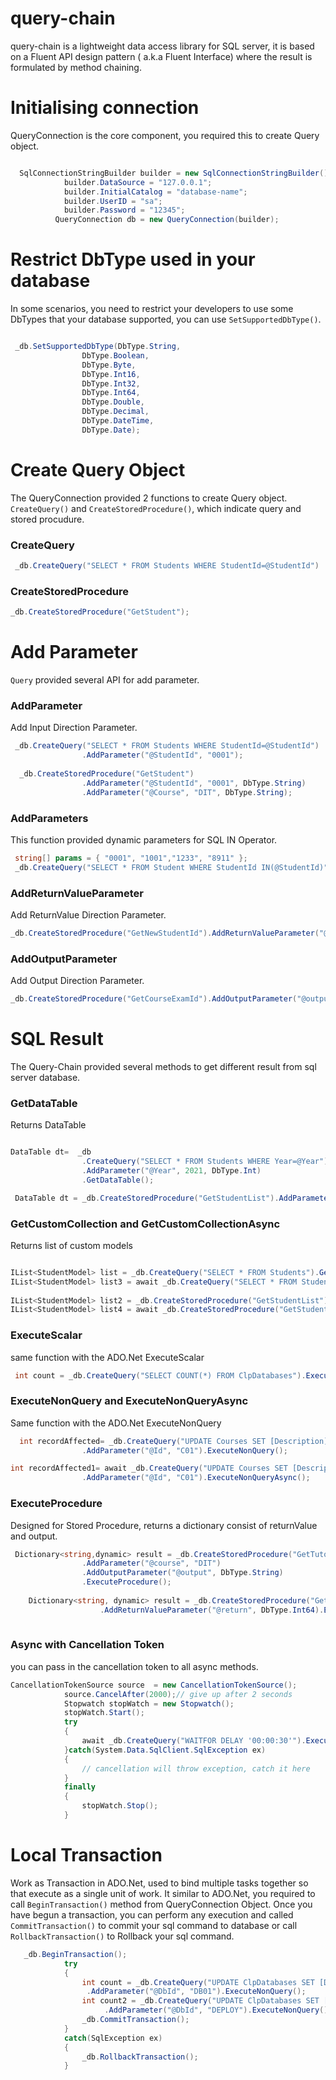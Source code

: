 # query-chain
query-chain is a lightweight data access library for SQL server, it is based on a Fluent API design pattern ( a.k.a Fluent Interface) where the result is formulated by method chaining.


# Initialising connection
QueryConnection is the core component, you required this to create Query object.
```csharp

  SqlConnectionStringBuilder builder = new SqlConnectionStringBuilder();
            builder.DataSource = "127.0.0.1";
            builder.InitialCatalog = "database-name";
            builder.UserID = "sa";
            builder.Password = "12345";
          QueryConnection db = new QueryConnection(builder);
```

# Restrict DbType used in your database
In some scenarios, you need to restrict your developers to use some DbTypes that your database supported, you can use `SetSupportedDbType()`.
```csharp

 _db.SetSupportedDbType(DbType.String,
                DbType.Boolean,
                DbType.Byte,
                DbType.Int16,
                DbType.Int32,
                DbType.Int64,
                DbType.Double,
                DbType.Decimal,
                DbType.DateTime,
                DbType.Date);
```

# Create Query Object 
The QueryConnection provided 2 functions to create Query object. `CreateQuery()` and `CreateStoredProcedure()`, which indicate query and stored procudure.

### CreateQuery
```csharp
 _db.CreateQuery("SELECT * FROM Students WHERE StudentId=@StudentId")
```

### CreateStoredProcedure
```csharp
_db.CreateStoredProcedure("GetStudent");
```

# Add Parameter
`Query` provided several API for add parameter.
### AddParameter
Add Input Direction Parameter.
```csharp
 _db.CreateQuery("SELECT * FROM Students WHERE StudentId=@StudentId")
                .AddParameter("@StudentId", "0001");
                
  _db.CreateStoredProcedure("GetStudent")
                .AddParameter("@StudentId", "0001", DbType.String)
                .AddParameter("@Course", "DIT", DbType.String);

```

### AddParameters
This function provided dynamic parameters for SQL IN Operator.
```csharp
 string[] params = { "0001", "1001","1233", "8911" };
 _db.CreateQuery("SELECT * FROM Student WHERE StudentId IN(@StudentId)").AddParameters("StudentId", params, DbType.String);
```

### AddReturnValueParameter
Add ReturnValue Direction Parameter.
```csharp
_db.CreateStoredProcedure("GetNewStudentId").AddReturnValueParameter("@return", DbType.String)
```

### AddOutputParameter
Add Output Direction Parameter.
```csharp
_db.CreateStoredProcedure("GetCourseExamId").AddOutputParameter("@output", DbType.String)
```

# SQL Result
The Query-Chain provided several methods to get different result from sql server database.

### GetDataTable
Returns DataTable
```csharp

DataTable dt=  _db
                .CreateQuery("SELECT * FROM Students WHERE Year=@Year")
                .AddParameter("@Year", 2021, DbType.Int)
                .GetDataTable();  

 DataTable dt = _db.CreateStoredProcedure("GetStudentList").AddParameter("@Year", 2021).GetDataTable();
```


### GetCustomCollection and GetCustomCollectionAsync
Returns list of custom models
```csharp

IList<StudentModel> list = _db.CreateQuery("SELECT * FROM Students").GetCustomCollection<StudentModel>();
IList<StudentModel> list3 = await _db.CreateQuery("SELECT * FROM Students").GetCustomCollectionAsync<StudentModel>();
           
IList<StudentModel> list2 = _db.CreateStoredProcedure("GetStudentList").GetCustomCollection<StudentModel>();
IList<StudentModel> list4 = await _db.CreateStoredProcedure("GetStudentList").GetCustomCollectionAsync<StudentModel>();
```

### ExecuteScalar
same function with the ADO.Net ExecuteScalar
```csharp
 int count = _db.CreateQuery("SELECT COUNT(*) FROM ClpDatabases").ExecuteScalar<int>();
```

### ExecuteNonQuery and ExecuteNonQueryAsync
Same function with the ADO.Net ExecuteNonQuery
```csharp
  int recordAffected= _db.CreateQuery("UPDATE Courses SET [Description]='Bachelor of Arts' WHERE Id=@Id")
                .AddParameter("@Id", "C01").ExecuteNonQuery();

int recordAffected1= await _db.CreateQuery("UPDATE Courses SET [Description]='Bachelor of Arts' WHERE Id=@Id")
                .AddParameter("@Id", "C01").ExecuteNonQueryAsync();
```
### ExecuteProcedure
Designed for Stored Procedure, returns a dictionary consist of returnValue and output.
```csharp
 Dictionary<string,dynamic> result = _db.CreateStoredProcedure("GetTutorialClass")
                .AddParameter("@course", "DIT")
                .AddOutputParameter("@output", DbType.String)
                .ExecuteProcedure();
                
    Dictionary<string, dynamic> result = _db.CreateStoredProcedure("GetRunningNumber")
                    .AddReturnValueParameter("@return", DbType.Int64).ExecuteProcedure();             
                
```

### Async with Cancellation Token
you can pass in the cancellation token to all async methods.
```csharp
CancellationTokenSource source  = new CancellationTokenSource();
            source.CancelAfter(2000);// give up after 2 seconds
            Stopwatch stopWatch = new Stopwatch();
            stopWatch.Start();
            try
            {
                await _db.CreateQuery("WAITFOR DELAY '00:00:30'").ExecuteNonQueryAsync(source.Token);
            }catch(System.Data.SqlClient.SqlException ex)
            {
                // cancellation will throw exception, catch it here
            }
            finally
            {
                stopWatch.Stop();
            }
```


# Local Transaction
Work as Transaction in ADO.Net, used to bind multiple tasks together so that execute as a single unit of work. It similar to ADO.Net, you required to call `BeginTransaction()` method from QueryConnection Object. Once you have begun a transaction, you can perform any execution and called `CommitTransaction()` to commit your sql command to database or call `RollbackTransaction()` to Rollback your sql command. 
```csharp
   _db.BeginTransaction();
            try
            {
                int count = _db.CreateQuery("UPDATE ClpDatabases SET [Description]='DB01 -test' WHERE DbId=@DbId")
                 .AddParameter("@DbId", "DB01").ExecuteNonQuery();
                int count2 = _db.CreateQuery("UPDATE ClpDatabases SET [Description]='DB01 -test' WHERE DbId=@DbId")
                     .AddParameter("@DbId", "DEPLOY").ExecuteNonQuery();
                _db.CommitTransaction();
            }
            catch(SqlException ex)
            {
                _db.RollbackTransaction();
            }

```
